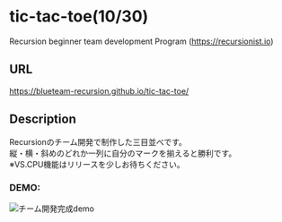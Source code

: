 # tic-tac-toe(10/30)
Recursion beginner team development Program
(https://recursionist.io)

## URL
 https://blueteam-recursion.github.io/tic-tac-toe/
 
## Description
Recursionのチーム開発で制作した三目並べです。  
縦・横・斜めのどれか一列に自分のマークを揃えると勝利です。  
※VS.CPU機能はリリースを少しお待ちください。
### DEMO:

![チーム開発完成demo](https://user-images.githubusercontent.com/50824776/198837768-b29ff710-fb12-4d4c-944f-2f9d8c21a553.gif)
